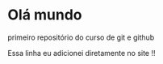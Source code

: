 # Olá mundo
 primeiro repositório do curso de git e github
 
 Essa linha eu adicionei diretamente no site !!
 
